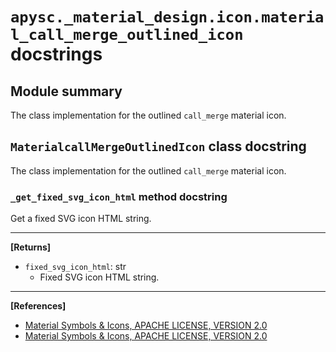 # `apysc._material_design.icon.material_call_merge_outlined_icon` docstrings

## Module summary

The class implementation for the outlined `call_merge` material icon.

## `MaterialcallMergeOutlinedIcon` class docstring

The class implementation for the outlined `call_merge` material icon.

### `_get_fixed_svg_icon_html` method docstring

Get a fixed SVG icon HTML string.<hr>

**[Returns]**

- `fixed_svg_icon_html`: str
  - Fixed SVG icon HTML string.

<hr>

**[References]**

- [Material Symbols & Icons, APACHE LICENSE, VERSION 2.0](https://fonts.google.com/icons?icon.size=24&icon.color=%23e8eaed)
- [Material Symbols & Icons, APACHE LICENSE, VERSION 2.0](https://www.apache.org/licenses/LICENSE-2.0.html)